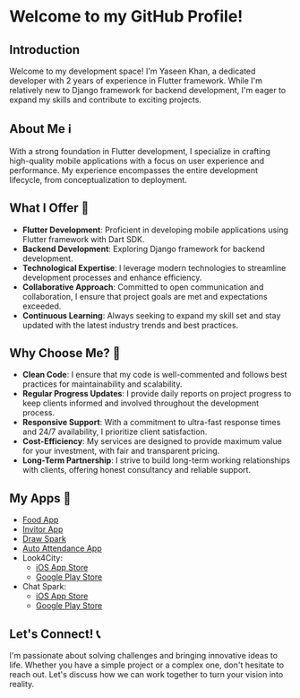 
# Welcome to my GitHub Profile!

## Introduction
Welcome to my development space! I'm Yaseen Khan, a dedicated developer with 2 years of experience in Flutter framework. While I'm relatively new to Django framework for backend development, I'm eager to expand my skills and contribute to exciting projects.

## About Me ℹ️
With a strong foundation in Flutter development, I specialize in crafting high-quality mobile applications with a focus on user experience and performance. My experience encompasses the entire development lifecycle, from conceptualization to deployment.

## What I Offer 💼
- **Flutter Development**: Proficient in developing mobile applications using Flutter framework with Dart SDK.
- **Backend Development**: Exploring Django framework for backend development.
- **Technological Expertise**: I leverage modern technologies to streamline development processes and enhance efficiency.
- **Collaborative Approach**: Committed to open communication and collaboration, I ensure that project goals are met and expectations exceeded.
- **Continuous Learning**: Always seeking to expand my skill set and stay updated with the latest industry trends and best practices.

## Why Choose Me? 🤝
- **Clean Code**: I ensure that my code is well-commented and follows best practices for maintainability and scalability.
- **Regular Progress Updates**: I provide daily reports on project progress to keep clients informed and involved throughout the development process.
- **Responsive Support**: With a commitment to ultra-fast response times and 24/7 availability, I prioritize client satisfaction.
- **Cost-Efficiency**: My services are designed to provide maximum value for your investment, with fair and transparent pricing.
- **Long-Term Partnership**: I strive to build long-term working relationships with clients, offering honest consultancy and reliable support.
## My Apps 📱
- [Food App](https://bit.ly/3aPYOh1)
- [Invitor App](https://bitly.ws/3fCxP)
- [Draw Spark](https://bitly.ws/3eYrh)
- [Auto Attendance App](https://bit.ly/3obCPEo)
- Look4City:
  - [iOS App Store](https://apps.apple.com/pk/app/look4city/id1662134656)
  - [Google Play Store](https://bit.ly/3oT1b9u)
- Chat Spark:
  - [iOS App Store](https://apps.apple.com/pk/app/chat-spark/id6469529147)
  - [Google Play Store](https://bitly.ws/3eYmz)


## Let's Connect! 📞
I'm passionate about solving challenges and bringing innovative ideas to life. Whether you have a simple project or a complex one, don't hesitate to reach out. Let's discuss how we can work together to turn your vision into reality.
